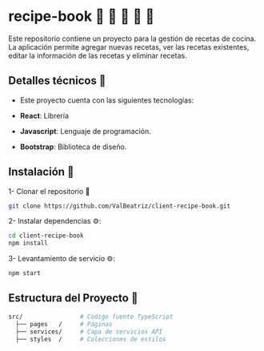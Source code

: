 # recipe-book 🍳 🥘 🍝 🧁 🥗
Este repositorio contiene un proyecto para la gestión de recetas de cocina. La aplicación permite agregar nuevas recetas, ver las recetas existentes, editar la información de las recetas y eliminar recetas.

## Detalles técnicos 📝

- Este proyecto cuenta con las siguientes tecnologías:

- **React**: Librería 
- **Javascript**: Lenguaje de programación.
- **Bootstrap**: Biblioteca de diseño.

## Instalación 📌

1-  Clonar el repositorio 👯

```bash
git clone https://github.com/ValBeatriz/client-recipe-book.git
```


2- Instalar dependencias ⚙:

```bash
cd client-recipe-book 
npm install
```


3- Levantamiento de servicio ⚙:

```bash
npm start
```


## Estructura del Proyecto 🧩

```bash
src/                # Código fuente TypeScript
  ├── pages   /     # Páginas
  ├── services/     # Capa de servicios API
  ├── styles  /     # Colecciones de estilos 
```
